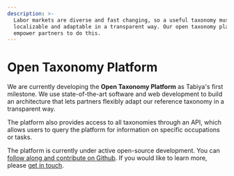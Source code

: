 ```yaml
---
description: >-
  Labor markets are diverse and fast changing, so a useful taxonomy must be
  localizable and adaptable in a transparent way. Our open taxonomy platform
  empower partners to do this.
---
```


# Open Taxonomy Platform

We are currently developing the **Open Taxonomy Platform** as Tabiya's first milestone. We use state-of-the-art software and web development to build an architecture that lets partners flexibly adapt our reference taxonomy in a transparent way.&#x20;

The platform also provides access to all taxonomies through an API, which allows users to query the platform for information on specific occupations or tasks.

The platform is currently under active open-source development. You can [follow along and contribute on Github](https://github.com/tabiya-tech/taxonomy-model-application). If you would like to learn more, please [get in touch](mailto:hi@tabiya.tech).
